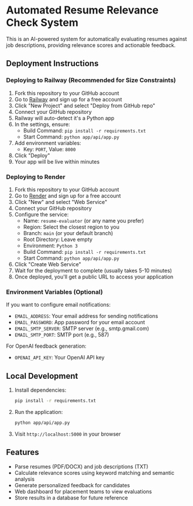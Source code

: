 # Automated Resume Relevance Check System

This is an AI-powered system for automatically evaluating resumes against job descriptions, providing relevance scores and actionable feedback.

## Deployment Instructions

### Deploying to Railway (Recommended for Size Constraints)

1. Fork this repository to your GitHub account
2. Go to [Railway](https://railway.app/) and sign up for a free account
3. Click "New Project" and select "Deploy from GitHub repo"
4. Connect your GitHub repository
5. Railway will auto-detect it's a Python app
6. In the settings, ensure:
   - Build Command: `pip install -r requirements.txt`
   - Start Command: `python app/api/app.py`
7. Add environment variables:
   - Key: `PORT`, Value: `8000`
8. Click "Deploy"
9. Your app will be live within minutes

### Deploying to Render

1. Fork this repository to your GitHub account
2. Go to [Render](https://render.com/) and sign up for a free account
3. Click "New" and select "Web Service"
4. Connect your GitHub repository
5. Configure the service:
   - Name: `resume-evaluator` (or any name you prefer)
   - Region: Select the closest region to you
   - Branch: `main` (or your default branch)
   - Root Directory: Leave empty
   - Environment: `Python 3`
   - Build Command: `pip install -r requirements.txt`
   - Start Command: `python app/api/app.py`
6. Click "Create Web Service"
7. Wait for the deployment to complete (usually takes 5-10 minutes)
8. Once deployed, you'll get a public URL to access your application

### Environment Variables (Optional)

If you want to configure email notifications:
- `EMAIL_ADDRESS`: Your email address for sending notifications
- `EMAIL_PASSWORD`: App password for your email account
- `EMAIL_SMTP_SERVER`: SMTP server (e.g., smtp.gmail.com)
- `EMAIL_SMTP_PORT`: SMTP port (e.g., 587)

For OpenAI feedback generation:
- `OPENAI_API_KEY`: Your OpenAI API key

## Local Development

1. Install dependencies:
   ```bash
   pip install -r requirements.txt
   ```

2. Run the application:
   ```bash
   python app/api/app.py
   ```

3. Visit `http://localhost:5000` in your browser

## Features

- Parse resumes (PDF/DOCX) and job descriptions (TXT)
- Calculate relevance scores using keyword matching and semantic analysis
- Generate personalized feedback for candidates
- Web dashboard for placement teams to view evaluations
- Store results in a database for future reference